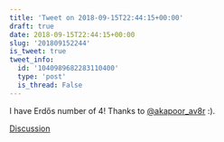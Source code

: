 ```yaml
---
title: 'Tweet on 2018-09-15T22:44:15+00:00'
draft: true
date: 2018-09-15T22:44:15+00:00
slug: '201809152244'
is_tweet: true
tweet_info:
  id: '1040989682283110400'
  type: 'post'
  is_thread: False
---
```




I have Erdős number of 4! Thanks to [@akapoor_av8r](https://x.com/akapoor_av8r) :).

[Discussion](https://x.com/sytelus/status/1040989682283110400)
